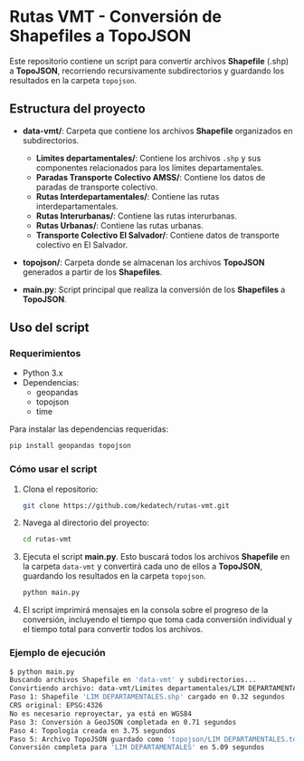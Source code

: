 # Rutas VMT - Conversión de Shapefiles a TopoJSON

Este repositorio contiene un script para convertir archivos **Shapefile** (.shp) a **TopoJSON**, recorriendo recursivamente subdirectorios y guardando los resultados en la carpeta `topojson`.

## Estructura del proyecto

- **data-vmt/**: Carpeta que contiene los archivos **Shapefile** organizados en subdirectorios.
  - **Limites departamentales/**: Contiene los archivos `.shp` y sus componentes relacionados para los límites departamentales.
  - **Paradas Transporte Colectivo AMSS/**: Contiene los datos de paradas de transporte colectivo.
  - **Rutas Interdepartamentales/**: Contiene las rutas interdepartamentales.
  - **Rutas Interurbanas/**: Contiene las rutas interurbanas.
  - **Rutas Urbanas/**: Contiene las rutas urbanas.
  - **Transporte Colectivo El Salvador/**: Contiene datos de transporte colectivo en El Salvador.

- **topojson/**: Carpeta donde se almacenan los archivos **TopoJSON** generados a partir de los **Shapefiles**.

- **main.py**: Script principal que realiza la conversión de los **Shapefiles** a **TopoJSON**.

## Uso del script

### Requerimientos

- Python 3.x
- Dependencias: 
  - geopandas
  - topojson
  - time

Para instalar las dependencias requeridas:

```bash
pip install geopandas topojson
```

### Cómo usar el script

1. Clona el repositorio:

   ```bash
   git clone https://github.com/kedatech/rutas-vmt.git
   ```

2. Navega al directorio del proyecto:

   ```bash
   cd rutas-vmt
   ```

3. Ejecuta el script **main.py**. Esto buscará todos los archivos **Shapefile** en la carpeta `data-vmt` y convertirá cada uno de ellos a **TopoJSON**, guardando los resultados en la carpeta `topojson`.

   ```bash
   python main.py
   ```

4. El script imprimirá mensajes en la consola sobre el progreso de la conversión, incluyendo el tiempo que toma cada conversión individual y el tiempo total para convertir todos los archivos.

### Ejemplo de ejecución

```bash
$ python main.py
Buscando archivos Shapefile en 'data-vmt' y subdirectorios...
Convirtiendo archivo: data-vmt/Limites departamentales/LIM DEPARTAMENTALES.shp
Paso 1: Shapefile 'LIM DEPARTAMENTALES.shp' cargado en 0.32 segundos
CRS original: EPSG:4326
No es necesario reproyectar, ya está en WGS84
Paso 3: Conversión a GeoJSON completada en 0.71 segundos
Paso 4: Topología creada en 3.75 segundos
Paso 5: Archivo TopoJSON guardado como 'topojson/LIM DEPARTAMENTALES.topojson' en 0.30 segundos
Conversión completa para 'LIM DEPARTAMENTALES' en 5.09 segundos
```
